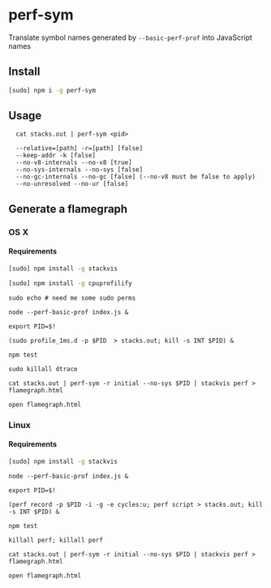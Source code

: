 # perf-sym

Translate symbol names generated by `--basic-perf-prof` into JavaScript names

## Install

```sh
[sudo] npm i -g perf-sym
```

## Usage

```
  cat stacks.out | perf-sym <pid>

  --relative=[path] -r=[path] [false]
  --keep-addr -k [false]
  --no-v8-internals --no-v8 [true]
  --no-sys-internals --no-sys [false]
  --no-gc-internals --no-gc [false] (--no-v8 must be false to apply)
  --no-unresolved --no-ur [false]

```


## Generate a flamegraph

### OS X

#### Requirements

```sh
[sudo] npm install -g stackvis
```

```sh
[sudo] npm install -g cpuprofilify
```

```
sudo echo # need me some sudo perms

node --perf-basic-prof index.js &

export PID=$!

(sudo profile_1ms.d -p $PID  > stacks.out; kill -s INT $PID) &

npm test

sudo killall dtrace

cat stacks.out | perf-sym -r initial --no-sys $PID | stackvis perf > flamegraph.html

open flamegraph.html
```

### Linux

#### Requirements

```sh
[sudo] npm install -g stackvis
```


```
node --perf-basic-prof index.js &

export PID=$!

(perf record -p $PID -i -g -e cycles:u; perf script > stacks.out; kill -s INT $PID) &

npm test

killall perf; killall perf

cat stacks.out | perf-sym -r initial --no-sys $PID | stackvis perf > flamegraph.html

open flamegraph.html
```